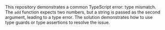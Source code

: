 This repository demonstrates a common TypeScript error: type mismatch. The `add` function expects two numbers, but a string is passed as the second argument, leading to a type error.  The solution demonstrates how to use type guards or type assertions to resolve the issue.